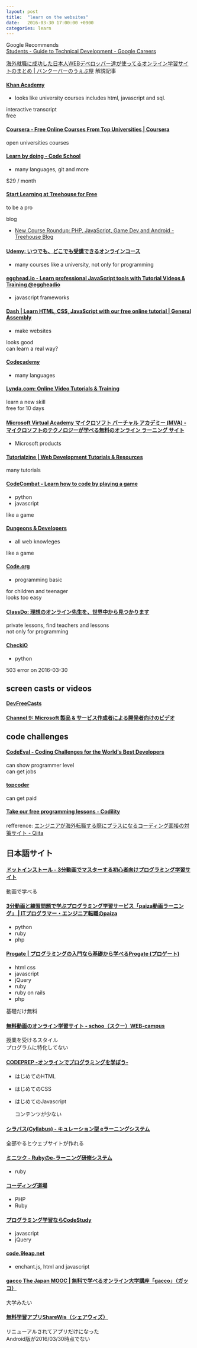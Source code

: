 ```yaml
---
layout: post
title:  "learn on the websites"
date:   2016-03-30 17:00:00 +0900
categories: learn
---
```


Google Recommends  
[Students \- Guide to Technical Development \- Google Careers](https://www.google.com/about/careers/students/guide-to-technical-development.html)

[海外就職に成功した日本人WEBデベロッパー達が使ってるオンライン学習サイトのまとめ | バンクーバーのうぇぶ屋](http://webya.opdsgn.com/introduceweb/tutorial-website-for-japanese-web-developers/)
解説記事  

#### [Khan Academy](https://www.khanacademy.org/)
- looks like university courses includes html, javascript and sql.

interactive transcript  
free  

#### [Coursera - Free Online Courses From Top Universities | Coursera](https://www.coursera.org/)

open universities courses  

#### [Learn by doing - Code School](https://www.codeschool.com/)
- many languages, git and more

$29 / month

#### [Start Learning at Treehouse for Free](https://teamtreehouse.com/)
to be a pro

blog  
- [New Course Roundup: PHP, JavaScript, Game Dev and Android - Treehouse Blog](http://blog.teamtreehouse.com/new-course-roundup-php-javascript-game-dev-android)

#### [Udemy: いつでも、どこでも受講できるオンラインコース](https://www.udemy.com/jp/)
- many courses like a university, not only for programming

#### [egghead.io - Learn professional JavaScript tools with Tutorial Videos & Training @eggheadio](https://egghead.io/)
- javascript frameworks

#### [Dash | Learn HTML, CSS, JavaScript with our free online tutorial | General Assembly](https://dash.generalassemb.ly/)
- make websites

looks good  
can learn a real way?

#### [Codecademy](https://www.codecademy.com/learn)
- many languages

#### [Lynda.com: Online Video Tutorials & Training](http://www.lynda.com/nmhpexp4)
learn a new skill  
free for 10 days  

#### [Microsoft Virtual Academy マイクロソフト バーチャル アカデミー (MVA) - マイクロソフトのテクノロジーが学べる無料のオンライン ラーニング サイト](https://mva.microsoft.com/)
- Microsoft products

#### [Tutorialzine | Web Development Tutorials & Resources](http://tutorialzine.com/)
many tutorials  

#### [CodeCombat - Learn how to code by playing a game](http://codecombat.com/)
- python
- javascript

like a game

#### [Dungeons & Developers](http://www.dungeonsanddevelopers.com/)
- all web knowleges

like a game  

#### [Code.org](https://studio.code.org/)
- programming basic

for children and teenager  
looks too easy

#### [ClassDo: 理想のオンライン先生を、世界中から見つかります](https://classdo.com/ja/student)
private lessons, find teachers and lessons  
not only for programming  

#### [CheckiO](https://checkio.org/)
- python

503 error on 2016-03-30  

## screen casts or videos

#### [DevFreeCasts](http://devfreecasts.org/)

#### [Channel 9: Microsoft 製品 & サービス作成者による開発者向けのビデオ](https://channel9.msdn.com/)

## code challenges

#### [CodeEval - Coding Challenges for the World's Best Developers](https://www.codeeval.com/)
can show programmer level  
can get jobs  

#### [topcoder](https://www.topcoder.com/)
can get paid  

#### [Take our free programming lessons - Codility](https://codility.com/programmers/lessons/)

refference: [エンジニアが海外転職する際にプラスになるコーディング面接の対策サイト - Qiita](http://qiita.com/jabba/items/ea58ce846b3f1a5b66bc)  

## 日本語サイト

#### [ドットインストール - 3分動画でマスターする初心者向けプログラミング学習サイト](http://dotinstall.com/)
動画で学べる  

#### [3分動画と練習問題で学ぶプログラミング学習サービス「paiza動画ラーニング」 | ITプログラマー・エンジニア転職のpaiza](https://paiza.jp/works)
- python
- ruby
- php

#### [Progate | プログラミングの入門なら基礎から学べるProgate (プロゲート)](https://prog-8.com/)
- html css
- javascript
- jQuery
- ruby
- ruby on rails
- php

基礎だけ無料  

#### [無料動画のオンライン学習サイト - schoo（スクー）WEB-campus](https://schoo.jp/)
授業を受けるスタイル  
プログラムに特化してない

#### [CODEPREP -オンラインでプログラミングを学ぼう-](http://codeprep.jp/)
- はじめてのHTML
- はじめてのCSS
- はじめてのJavascript

  コンテンツが少ない

#### [シラバス(Cyllabus) - キュレーション型 eラーニングシステム](https://cyllabus.jp/)
全部やるとウェブサイトが作れる  

#### [ミニツク - Rubyのe-ラーニング研修システム](http://www.minituku.net/)
- ruby

#### [コーディング道場](http://www.coding-doujo.jp/)
- PHP
- Ruby

#### [プログラミング学習ならCodeStudy](http://jeek.jp/study)
- javascript
- jQuery

#### [code.9leap.net](http://code.9leap.net/)
- enchant.js, html and javascript

#### [gacco The Japan MOOC | 無料で学べるオンライン大学講座「gacco」（ガッコ）](http://gacco.org/index.html)
大学みたい

#### [無料学習アプリShareWis（シェアウィズ）](https://share-wis.com/)
リニューアルされてアプリだけになった  
Android版が2016/03/30時点でない  

